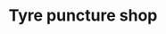 ---
title: "Tyre puncture shop"
url: /karachi/tyre-puncture-shop-block-f-north-nazimabad-town/
shop: shop
---